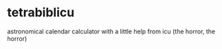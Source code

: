 # tetrabiblicu
astronomical calendar calculator with a little help from icu (the horror, the horror)
